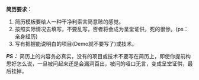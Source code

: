 **简历要求：**

1. 简历模板要给人一种干净利索言简意赅的感觉。
2. 按照实际情况去填写，不要乱写，否者将会成为呈堂证供，死的很惨。(ps：亲身经历)
3. 写有把握能说明白的项目(Demo就不要写了)或技术。

***PS：*** 简历上的内容务必真实，没有的项目或技术不要写在简历上，即使你提前构思好怎么说，一旦被问起来还是会漏洞百出，被问的哑口无言，变成呈堂证供，最后挂掉。